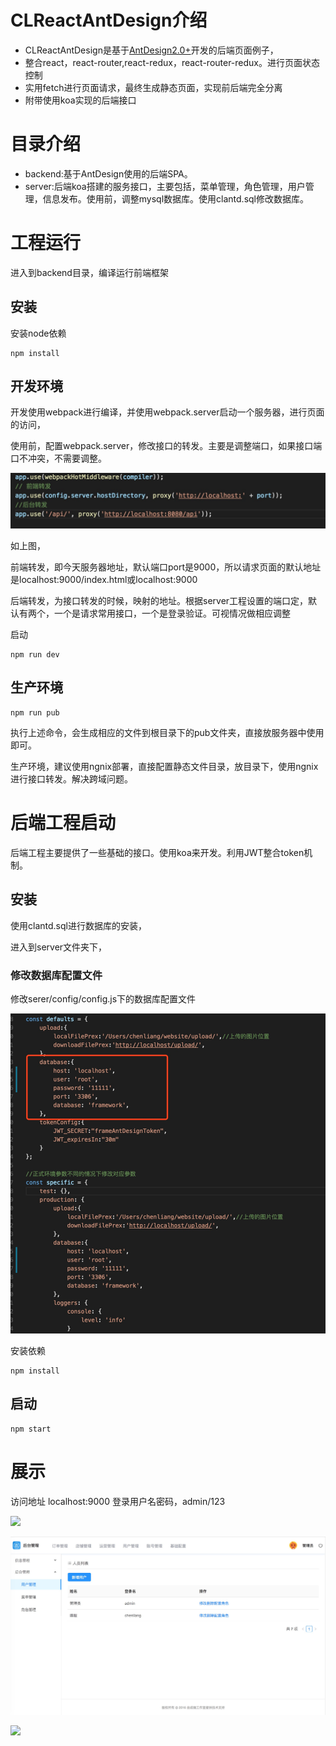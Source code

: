 # CLReactAntDesign介绍
* CLReactAntDesign是基于[AntDesign2.0+](https://ant.design/)开发的后端页面例子，
* 整合react，react-router,react-redux，react-router-redux。进行页面状态控制
* 实用fetch进行页面请求，最终生成静态页面，实现前后端完全分离
* 附带使用koa实现的后端接口

# 目录介绍
* backend:基于AntDesign使用的后端SPA。
* server:后端koa搭建的服务接口，主要包括，菜单管理，角色管理，用户管理，信息发布。使用前，调整mysql数据库。使用clantd.sql修改数据库。

# 工程运行
进入到backend目录，编译运行前端框架

## 安装

安装node依赖

```
npm install

```

## 开发环境

开发使用webpack进行编译，并使用webpack.server启动一个服务器，进行页面的访问，

使用前，配置webpack.server，修改接口的转发。主要是调整端口，如果接口端口不冲突，不需要调整。

![](img/webpackserverconfig.png)

如上图，

前端转发，即今天服务器地址，默认端口port是9000，所以请求页面的默认地址是localhost:9000/index.html或localhost:9000

后端转发，为接口转发的时候，映射的地址。根据server工程设置的端口定，默认有两个，一个是请求常用接口，一个是登录验证。可视情况做相应调整

启动

```
npm run dev

```

## 生产环境

```
npm run pub

```

执行上述命令，会生成相应的文件到根目录下的pub文件夹，直接放服务器中使用即可。

生产环境，建议使用ngnix部署，直接配置静态文件目录，放目录下，使用ngnix进行接口转发。解决跨域问题。

# 后端工程启动

后端工程主要提供了一些基础的接口。使用koa来开发。利用JWT整合token机制。


## 安装

使用clantd.sql进行数据库的安装，

进入到server文件夹下，

### 修改数据库配置文件

修改serer/config/config.js下的数据库配置文件

![](img/database.png)

安装依赖

```
npm install

```

## 启动


```
npm start

```


# 展示
访问地址 localhost:9000 登录用户名密码，admin/123

![](img/login.png)

![](img/b1.png)

![](img/b2.png)
